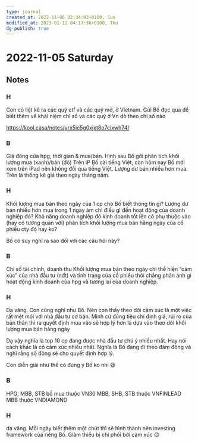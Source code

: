 ```yaml
---
type: journal
created_at: 2022-11-06 02:34:03+0100, Sun
modified_at: 2023-01-12 04:17:36+0100, Thu
dg-publish: true
---
```

# 2022-11-05 Saturday

## Notes

### H

Con có liệt kê ra các quỹ etf và các quỹ mở, ở Vietnam. Gửi Bố đọc qua để biết thêm về khái niệm chỉ số và các quỹ ở Vn dò theo chỉ số nào

https://kool.casa/notes/yrx5ic5g0xjxt8o7cixwh74/

### B

Giá đóng cửa hpg, thời gian & mua/bán.
Hình sau Bố gởi phân tích khối lượng mua (xanh)/bán (đỏ)
Trên iP Bố cài tiếng Việt, còn hôm nay Bố mới xem trên iPad nên không đổi qua tiếng Việt. Lượng dư bán nhiều hơn mua.
Trên là thống kê giá theo ngày tháng năm.

### H

Khối lượng mua bán theo ngày của 1 cp cho Bố biết thông tin gì? Lượng dư bán nhiều hơn mua trong 1 ngày ám chỉ điều gì đến hoạt động của doanh nghiệp đó? Khả năng doanh nghiệp đó kinh doanh tốt lên có phụ thuộc vào (hay có tương quan với) phân tích khối lượng mua bán hằng ngày của cổ phiếu cty đó hay ko?

Bố có suy nghĩ ra sao đối với các câu hỏi này?

### B

Chỉ số tài chính, doanh thu
Khối lượng mua bán theo ngày chỉ thể hiện “cảm xúc” của nhà đầu tư (nđt) và tình trạng của cổ phiếu thôi chẳng phản ánh gì hoạt động kinh doanh của hpg và tương lai của doanh nghiệp.

### H

Dạ vâng. Con cũng nghĩ như Bố. Nên con thấy theo dõi cảm xúc là một việc rất mệt mỏi với nhà đầu tư cơ bản. Mình cứ đúng tiêu chí định giá, rủi ro của bản thân thì ra quyết định mua vào sẽ hợp lý hơn là dựa vào theo dõi khối lượng mua bán hàng ngày

Dạ vậy nghĩa là top 10 cp đang được nhà đầu tư chú ý nhiều nhất. Hay nói cách khác là có cảm xúc nhiều nhất. Nghĩa là Bố đang đi theo đám đông và nghĩ rằng số đông sẽ cho quyết định hợp lý.

Con diễn giải như thế có đúng ý Bố ko nhỉ 😆

### B

HPG, MBB, STB bố mua thuộc VN30
MBB, SHB, STB thuộc VNFINLEAD
MBB thuộc VNDIAMOND

### H

dạ vâng. Mỗi ngày biết thêm một chút thì sẽ hình thành nên investing framework của riêng Bố. Giảm thiểu bị chi phối bởi cảm xúc 😊